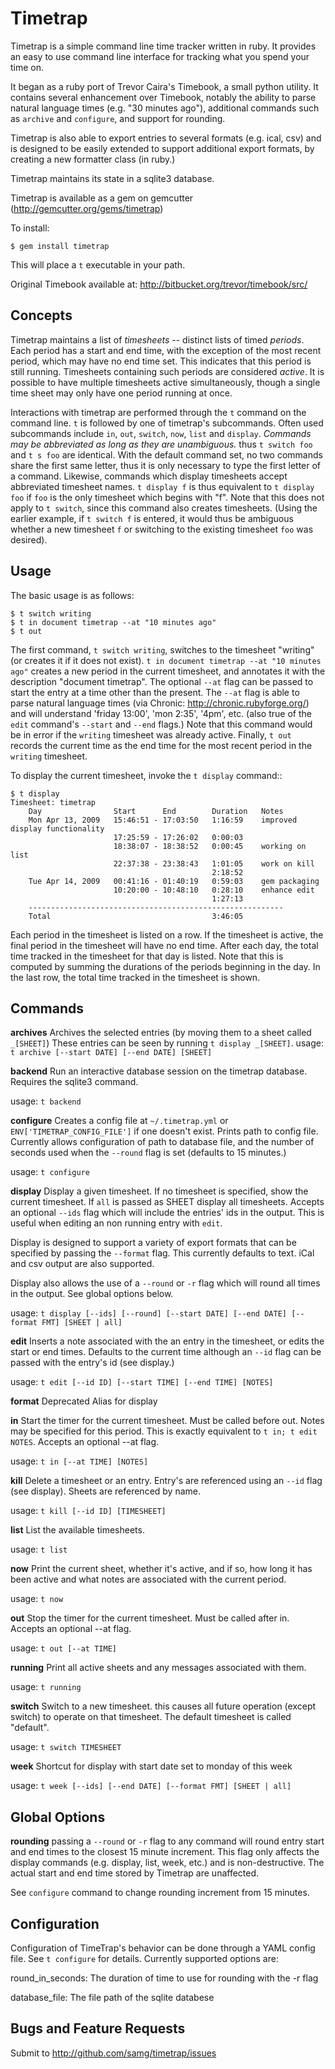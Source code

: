 Timetrap
========

Timetrap is a simple command line time tracker written in ruby. It provides an
easy to use command line interface for tracking what you spend your time on.

It began as a ruby port of Trevor Caira's Timebook, a small python utility.  It
contains several enhancement over Timebook, notably the ability to parse
natural language times (e.g. "30 minutes ago"), additional commands such as
`archive` and `configure`, and support for rounding.

Timetrap is also able to export entries to several formats (e.g. ical, csv) and
is designed to be easily extended to support additional export formats, by
creating a new formatter class (in ruby.)

Timetrap maintains its state in a sqlite3 database.

Timetrap is available as a gem on gemcutter (http://gemcutter.org/gems/timetrap)

To install:

    $ gem install timetrap

This will place a ``t`` executable in your path.

Original Timebook available at:
http://bitbucket.org/trevor/timebook/src/


Concepts
--------

Timetrap maintains a list of *timesheets* -- distinct lists of timed *periods*.
Each period has a start and end time, with the exception of the most recent
period, which may have no end time set. This indicates that this period is
still running. Timesheets containing such periods are considered *active*. It
is possible to have multiple timesheets active simultaneously, though a single
time sheet may only have one period running at once.

Interactions with timetrap are performed through the ``t`` command on the
command line. ``t`` is followed by one of timetrap's subcommands.  Often used
subcommands include ``in``, ``out``, ``switch``, ``now``, ``list`` and
``display``. *Commands may be abbreviated as long as they are unambiguous.* thus
``t switch foo`` and ``t s foo`` are identical.  With the default command set,
no two commands share the first same letter, thus it is only necessary to type
the first letter of a command.  Likewise, commands which display timesheets
accept abbreviated timesheet names. ``t display f`` is thus equivalent to ``t
display foo`` if ``foo`` is the only timesheet which begins with "f". Note that
this does not apply to ``t switch``, since this command also creates
timesheets.  (Using the earlier example, if ``t switch f`` is entered, it would
thus be ambiguous whether a new timesheet ``f`` or switching to the existing
timesheet ``foo`` was desired).

Usage
-----

The basic usage is as follows:

    $ t switch writing
    $ t in document timetrap --at "10 minutes ago"
    $ t out

The first command, ``t switch writing``, switches to the timesheet "writing"
(or creates it if it does not exist). ``t in document timetrap --at "10 minutes
ago"`` creates a new period in the current timesheet, and annotates it with the
description "document timetrap". The optional ``--at`` flag can be passed to start
the entry at a time other than the present.  The ``--at`` flag is able to parse
natural language times (via Chronic: http://chronic.rubyforge.org/) and will
understand 'friday 13:00', 'mon 2:35', '4pm', etc. (also true of the ``edit``
command's ``--start`` and ``--end`` flags.)  Note that this command would be in
error if the ``writing`` timesheet was already active.  Finally, ``t out``
records the current time as the end time for the most recent period in the
``writing`` timesheet.

To display the current timesheet, invoke the ``t display`` command::

    $ t display
    Timesheet: timetrap
        Day                Start      End        Duration   Notes
        Mon Apr 13, 2009   15:46:51 - 17:03:50   1:16:59    improved display functionality
                           17:25:59 - 17:26:02   0:00:03
                           18:38:07 - 18:38:52   0:00:45    working on list
                           22:37:38 - 23:38:43   1:01:05    work on kill
                                                 2:18:52
        Tue Apr 14, 2009   00:41:16 - 01:40:19   0:59:03    gem packaging
                           10:20:00 - 10:48:10   0:28:10    enhance edit
                                                 1:27:13
        ---------------------------------------------------------
        Total                                    3:46:05

Each period in the timesheet is listed on a row. If the timesheet is active,
the final period in the timesheet will have no end time. After each day, the
total time tracked in the timesheet for that day is listed. Note that this is
computed by summing the durations of the periods beginning in the day. In the
last row, the total time tracked in the timesheet is shown.

Commands
--------
**archives**
  Archives the selected entries (by moving them to a sheet called ``_[SHEET]``)
  These entries can be seen by running ``t display _[SHEET]``.
  usage: ``t archive [--start DATE] [--end DATE] [SHEET]``

**backend**
  Run an interactive database session on the timetrap database. Requires the
  sqlite3 command.

  usage: ``t backend``

**configure**
  Creates a config file at  ``~/.timetrap.yml`` or ``ENV['TIMETRAP_CONFIG_FILE']`` if
  one doesn't exist.  Prints path to config file.  Currently allows configuration
  of path to database file, and the number of seconds used when the `--round`
  flag is set (defaults to 15 minutes.)

  usage: ``t configure``

**display**
  Display a given timesheet. If no timesheet is specified, show the current
  timesheet. If ``all`` is passed as SHEET display all timesheets. Accepts
  an optional ``--ids`` flag which will include the entries' ids in the output.
  This is useful when editing an non running entry with ``edit``.

  Display is designed to support a variety of export formats that can be
  specified by passing the ``--format`` flag.  This currently defaults to
  text.  iCal and csv output are also supported.

  Display also allows the use of a ``--round`` or ``-r`` flag which will round
  all times in the output. See global options below.

  usage: ``t display [--ids] [--round] [--start DATE] [--end DATE] [--format FMT] [SHEET | all]``

**edit**
  Inserts a note associated with the an entry in the timesheet, or edits the
  start or end times.  Defaults to the current time although an ``--id`` flag can
  be passed with the entry's id (see display.)

  usage: ``t edit [--id ID] [--start TIME] [--end TIME] [NOTES]``

**format**
  Deprecated
  Alias for display

**in**
  Start the timer for the current timesheet. Must be called before out.  Notes
  may be specified for this period. This is exactly equivalent to
  ``t in; t edit NOTES``. Accepts an optional --at flag.

  usage: ``t in [--at TIME] [NOTES]``

**kill**
  Delete a timesheet or an entry.  Entry's are referenced using an ``--id``
  flag (see display).  Sheets are referenced by name.

  usage: ``t kill [--id ID] [TIMESHEET]``

**list**
  List the available timesheets.

  usage: ``t list``

**now**
  Print the current sheet, whether it's active, and if so, how long it has been
  active and what notes are associated with the current period.

  usage: ``t now``

**out**
  Stop the timer for the current timesheet. Must be called after in. Accepts an
  optional --at flag.

  usage: ``t out [--at TIME]``

**running**
  Print all active sheets and any messages associated with them.

  usage: ``t running``

**switch**
  Switch to a new timesheet. this causes all future operation (except switch)
  to operate on that timesheet. The default timesheet is called "default".

  usage: ``t switch TIMESHEET``

**week**
  Shortcut for display with start date set to monday of this week

  usage: ``t week [--ids] [--end DATE] [--format FMT] [SHEET | all]``

Global Options
--------

**rounding**
  passing a ``--round`` or ``-r`` flag to any command will round entry start
  and end times to the closest 15 minute increment.  This flag only affects the
  display commands (e.g. display, list, week, etc.) and is non-destructive.
  The actual start and end time stored by Timetrap are unaffected.

  See `configure` command to change rounding increment from 15 minutes.

Configuration
--------

Configuration of TimeTrap's behavior can be done through a YAML config file.
See ``t configure`` for details.  Currently supported options are:

 round_in_seconds: The duration of time to use for rounding with the -r flag

 database_file: The file path of the sqlite databese

Bugs and Feature Requests
--------
Submit to http://github.com/samg/timetrap/issues

